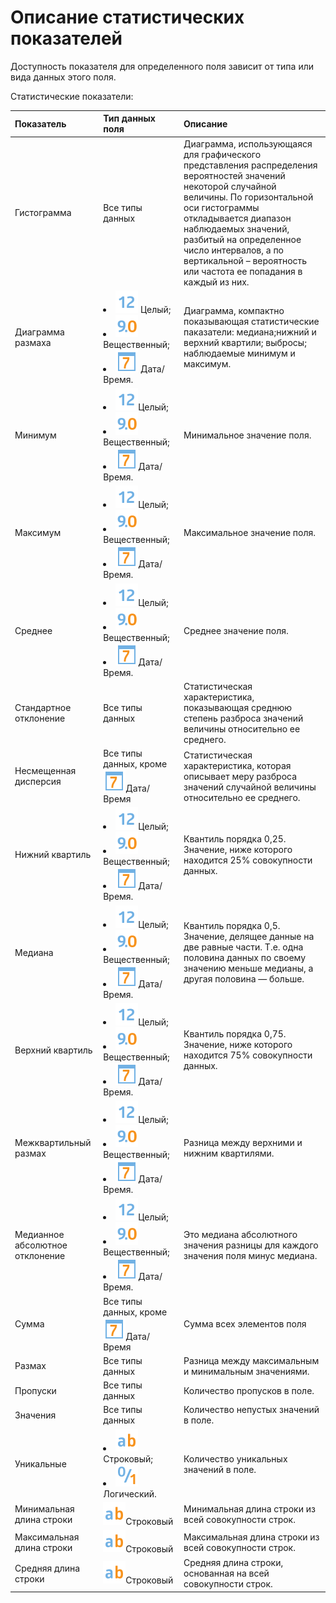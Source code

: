 # Описание статистических показателей

Доступность показателя для определенного поля зависит от типа или вида данных этого поля.

Статистические показатели:

|Показатель|Тип данных поля|Описание|
|:----|:----|:----|
|Гистограмма|Все типы данных|Диаграмма, использующаяся для графического представления распределения вероятностей значений некоторой случайной величины. По горизонтальной оси гистограммы откладывается диапазон наблюдаемых значений, разбитый на определенное число интервалов, а по вертикальной – вероятность или частота ее попадания в каждый из них.|
 |Диаграмма размаха|<li> ![](../../media/app/icons/datatype-18/datatype-default-02.svg) Целый; </li><li>![](../../media/app/icons/datatype-18/datatype-default-03.svg) Вещественный; </li><li> ![](../../media/app/icons/datatype-18/datatype-default-05.svg) Дата/Время. </li>|Диаграмма, компактно показывающая статистические паказатели: медиана;нижний и верхний квартили; выбросы; наблюдаемые минимум и максимум.| 
 |Минимум|<li>![](../../media/app/icons/datatype-18/datatype-default-02.svg)Целый;</li><li>![](../../media/app/icons/datatype-18/datatype-default-03.svg)Вещественный;</li><li>![](../../media/app/icons/datatype-18/datatype-default-05.svg)Дата/Время.</li>|Минимальное значение поля.|
 |Максимум|<li>![](../../media/app/icons/datatype-18/datatype-default-02.svg)Целый;</li><li>![](../../media/app/icons/datatype-18/datatype-default-03.svg)Вещественный;</li><li>![](../../media/app/icons/datatype-18/datatype-default-05.svg)Дата/Время.</li>|Максимальное значение поля.|
 |Среднее|<li>![](../../media/app/icons/datatype-18/datatype-default-02.svg)Целый;</li><li>![](../../media/app/icons/datatype-18/datatype-default-03.svg)Вещественный;</li><li>![](../../media/app/icons/datatype-18/datatype-default-05.svg)Дата/Время.</li>|Среднее значение поля.|
 |Стандартное отклонение|Все типы данных|Статистическая характеристика, показывающая среднюю степень разброса значений величины относительно ее среднего.|
 |Несмещенная дисперсия|Все типы данных, кроме ![](../../media/app/icons/datatype-18/datatype-default-05.svg)Дата/Время|Статистическая характеристика, которая описывает меру разброса значений случайной величины относительно ее среднего.|
 |Нижний квартиль|<li>![](../../media/app/icons/datatype-18/datatype-default-02.svg)Целый;</li><li>![](../../media/app/icons/datatype-18/datatype-default-03.svg)Вещественный;</li><li>![](../../media/app/icons/datatype-18/datatype-default-05.svg)Дата/Время.</li>|Квантиль порядка 0,25. Значение, ниже которого находится 25% совокупности данных.|
 |Медиана|<li>![](../../media/app/icons/datatype-18/datatype-default-02.svg)Целый;</li><li>![](../../media/app/icons/datatype-18/datatype-default-03.svg)Вещественный;</li><li>![](../../media/app/icons/datatype-18/datatype-default-05.svg)Дата/Время.</li>|Квантиль порядка 0,5. Значение, делящее данные на две равные части. Т.е. одна половина данных по своему значению меньше медианы, а другая половина — больше.|
 |Верхний квартиль|<li>![](../../media/app/icons/datatype-18/datatype-default-02.svg)Целый;</li><li>![](../../media/app/icons/datatype-18/datatype-default-03.svg)Вещественный;</li><li>![](../../media/app/icons/datatype-18/datatype-default-05.svg)Дата/Время.</li>|Квантиль порядка 0,75. Значение, ниже которого находится 75% совокупности данных.|
 |Межквартильный размах|<li>![](../../media/app/icons/datatype-18/datatype-default-02.svg)Целый;</li><li>![](../../media/app/icons/datatype-18/datatype-default-03.svg)Вещественный;</li><li>![](../../media/app/icons/datatype-18/datatype-default-05.svg)Дата/Время.</li>|Разница между верхними и нижним квартилями.|
 |Медианное абсолютное отклонение|<li>![](../../media/app/icons/datatype-18/datatype-default-02.svg)Целый;</li><li>![](../../media/app/icons/datatype-18/datatype-default-03.svg)Вещественный;</li><li>![](../../media/app/icons/datatype-18/datatype-default-05.svg)Дата/Время.</li>|Это медиана абсолютного значения разницы для каждого значения поля минус медиана.|
 |Сумма|Все типы данных, кроме ![](../../media/app/icons/datatype-18/datatype-default-05.svg)Дата/Время|Сумма всех элементов поля|
 |Размах|Все типы данных|Разница между максимальным и минимальным значениями.|
 |Пропуски|Все типы данных|Количество пропусков в поле.|
 |Значения|Все типы данных|Количество непустых значений в поле.|
 |Уникальные|<li>![](../../media/app/icons/datatype-18/datatype-default-01.svg)Строковый;</li><li>![](../../media/app/icons/datatype-18/datatype-default-04.svg)Логический.</li>|Количество уникальных значений в поле.|
 |Минимальная длина строки|![](../../media/app/icons/datatype-18/datatype-default-01.svg)Строковый|Минимальная длина строки из всей совокупности строк.|
 |Максимальная длина строки|![](../../media/app/icons/datatype-18/datatype-default-01.svg)Строковый|Максимальная длина строки из всей совокупности строк.|
 |Средняя длина строки| ![](../../media/app/icons/datatype-18/datatype-default-01.svg)Строковый|Средняя длина строки, основанная на всей совокупности строк.|
